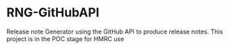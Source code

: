 # RNG-GitHubAPI
Release note Generator using the GitHub API to produce release notes. This project is in the POC stage for HMRC use
